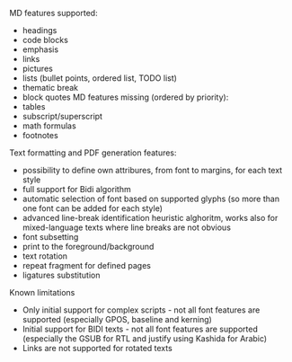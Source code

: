 MD features supported:
- headings
- code blocks
- emphasis
- links
- pictures
- lists (bullet points, ordered list, TODO list)
- thematic break
- block quotes
MD features missing (ordered by priority):
- tables
- subscript/superscript
- math formulas
- footnotes

Text formatting and PDF generation features:
- possibility to define own attribures, from font to margins, for each text style
- full support for Bidi algorithm
- automatic selection of font based on supported glyphs (so more than one font can be added for each style)
- advanced line-break identification heuristic alghoritm, works also for mixed-language texts where line breaks are not obvious
- font subsetting
- print to the foreground/background
- text rotation
- repeat fragment for defined pages
- ligatures substitution

Known limitations
- Only initial support for complex scripts - not all font features are supported (especially GPOS, baseline and kerning)
- Initial support for BIDI texts - not all font features are supported (especially the GSUB for RTL and justify using Kashida for Arabic)
- Links are not supported for rotated texts

